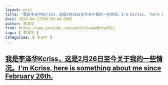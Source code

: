 ```yaml
---
layout: post
title: "我是李泽华Kcriss，这是2月26日至今关于我的一些情况。I'm Kcriss,  here is something about me since February 26th."
date: 2020-04-22T08:30:04.000Z
author: 李泽华
from: https://www.youtube.com/watch?v=m4vNPnvEREc
tags: [ 李泽华 ]
categories: [ 李泽华 ]
---
```

<!--1587544204000-->
[我是李泽华Kcriss，这是2月26日至今关于我的一些情况。I'm Kcriss,  here is something about me since February 26th.](https://www.youtube.com/watch?v=m4vNPnvEREc)
------

<div>

</div>

